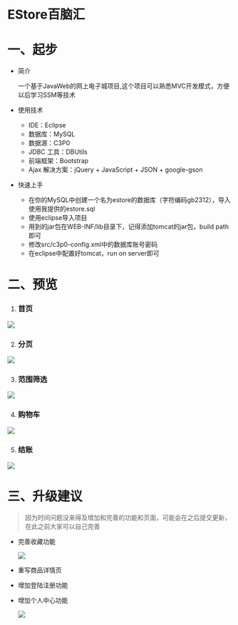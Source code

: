 # EStore百脑汇

# 一、起步
- 简介

	一个基于JavaWeb的网上电子城项目,这个项目可以熟悉MVC开发模式，方便以后学习SSM等技术

- 使用技术
	* IDE：Eclipse
	* 数据库：MySQL
	* 数据源：C3P0 
	* JDBC 工具：DBUtils
	* 前端框架：Bootstrap
	* Ajax 解决方案：jQuery + JavaScript + JSON + google-gson

- 快速上手
	- 在你的MySQL中创建一个名为estore的数据库（字符编码gb2312），导入使用我提供的estore.sql
	- 使用eclipse导入项目
	- 用到的jar包在WEB-INF/lib目录下，记得添加tomcat的jar包，build path即可
	- 修改src/c3p0-config.xml中的数据库账号密码
	- 在eclipse中配置好tomcat，run on server即可


# 二、预览



1. ### 首页


![](https://i.imgur.com/2yIrtBL.png)

2. ### 分页

![](https://i.imgur.com/IuFmvYt.png)

3. ### 范围筛选

![](https://i.imgur.com/35SjE32.png)

4. ### 购物车


![](https://i.imgur.com/5bczaKm.png)

5. ### 结账


![](https://i.imgur.com/xPb2N4m.png)

# 三、升级建议

> 因为时间问题没来得及增加和完善的功能和页面，可能会在之后提交更新，在此之前大家可以自己完善

- 完善收藏功能

	![](https://i.imgur.com/od9lZb4.png)

- 重写商品详情页
	
- 增加登陆注册功能

- 增加个人中心功能

	![](https://i.imgur.com/YijyssV.png)




 

